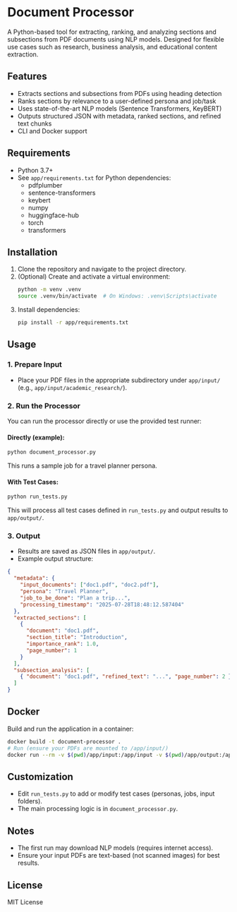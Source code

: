 # Document Processor

A Python-based tool for extracting, ranking, and analyzing sections and subsections from PDF documents using NLP models. Designed for flexible use cases such as research, business analysis, and educational content extraction.

## Features

- Extracts sections and subsections from PDFs using heading detection
- Ranks sections by relevance to a user-defined persona and job/task
- Uses state-of-the-art NLP models (Sentence Transformers, KeyBERT)
- Outputs structured JSON with metadata, ranked sections, and refined text chunks
- CLI and Docker support

## Requirements

- Python 3.7+
- See `app/requirements.txt` for Python dependencies:
  - pdfplumber
  - sentence-transformers
  - keybert
  - numpy
  - huggingface-hub
  - torch
  - transformers

## Installation

1. Clone the repository and navigate to the project directory.
2. (Optional) Create and activate a virtual environment:
   ```bash
   python -m venv .venv
   source .venv/bin/activate  # On Windows: .venv\Scripts\activate
   ```
3. Install dependencies:
   ```bash
   pip install -r app/requirements.txt
   ```

## Usage

### 1. Prepare Input

- Place your PDF files in the appropriate subdirectory under `app/input/` (e.g., `app/input/academic_research/`).

### 2. Run the Processor

You can run the processor directly or use the provided test runner:

#### Directly (example):

```bash
python document_processor.py
```

This runs a sample job for a travel planner persona.

#### With Test Cases:

```bash
python run_tests.py
```

This will process all test cases defined in `run_tests.py` and output results to `app/output/`.

### 3. Output

- Results are saved as JSON files in `app/output/`.
- Example output structure:

```json
{
  "metadata": {
    "input_documents": ["doc1.pdf", "doc2.pdf"],
    "persona": "Travel Planner",
    "job_to_be_done": "Plan a trip...",
    "processing_timestamp": "2025-07-28T18:48:12.587404"
  },
  "extracted_sections": [
    {
      "document": "doc1.pdf",
      "section_title": "Introduction",
      "importance_rank": 1.0,
      "page_number": 1
    }
  ],
  "subsection_analysis": [
    { "document": "doc1.pdf", "refined_text": "...", "page_number": 2 }
  ]
}
```

## Docker

Build and run the application in a container:

```bash
docker build -t document-processor .
# Run (ensure your PDFs are mounted to /app/input/)
docker run --rm -v $(pwd)/app/input:/app/input -v $(pwd)/app/output:/app/output document-processor
```

## Customization

- Edit `run_tests.py` to add or modify test cases (personas, jobs, input folders).
- The main processing logic is in `document_processor.py`.

## Notes

- The first run may download NLP models (requires internet access).
- Ensure your input PDFs are text-based (not scanned images) for best results.

## License

MIT License
